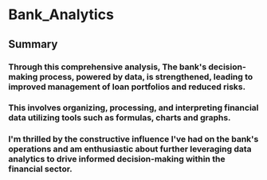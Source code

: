 # Bank_Analytics

## Summary

### Through this comprehensive analysis, The bank's decision-making process, powered by data, is strengthened, leading to improved management of loan portfolios and reduced risks.

### This involves organizing, processing, and interpreting financial data utilizing tools such as formulas, charts and graphs.

### I'm thrilled by the constructive influence I've had on the bank's operations and am enthusiastic about further leveraging data analytics to drive informed decision-making within the financial sector.
